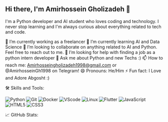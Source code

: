 ## Hi there, I'm Amirhossein Gholizadeh 👋

I'm a Python developer and AI student who loves coding and technology. I never stop learning and I'm always curious about everything related to tech and code. 

🔭 I’m currently working as a freelancer
🌱 I’m currently learning AI and Data Science
👯 I’m looking to collaborate on anything related to AI and Python. Feel free to reach out to me.
🤔 I’m looking for help with finding a job as a python intern developer
💬 Ask me about Python and new Techs :)
📫 How to reach me: Amirhosseingholizadeh1998@gmail.com or @AmirhosseinGh1998 on Telegram!
😄 Pronouns: He/Him
⚡ Fun fact: I Love and Adore Abgosht :)

🛠️ Skills and Tools:

![Python](https://img.shields.io/badge/python-yellow)
![Git](https://img.shields.io/badge/git-red)
![Docker](https://img.shields.io/badge/Docker-blue)
![VScode](https://img.shields.io/badge/VSCode-blue)
![Linux](https://img.shields.io/badge/Linux-black)
![Flutter](https://img.shields.io/badge/Flutter-blue)
![JavaScript](https://img.shields.io/badge/JavaScript-yellow)
![HTML5](https://img.shields.io/badge/HTML-orange)
![CSS3](https://img.shields.io/badge/CSS-red)

📈 GitHub Stats:
